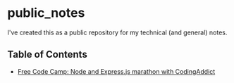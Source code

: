 # public_notes
I've created this as a public repository for my technical (and general) notes. 

## Table of Contents
- [Free Code Camp: Node and Express.js marathon with CodingAddict](/Javascript/fcc_node_codingaddict)
